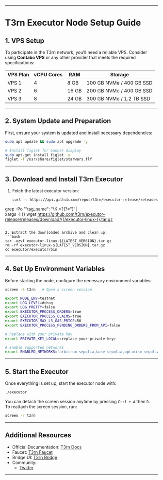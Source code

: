 
---  

# **T3rn Executor Node Setup Guide**  

## **1. VPS Setup**  
To participate in the T3rn network, you'll need a reliable VPS. Consider using **Contabo VPS** or any other provider that meets the required specifications:  

| VPS Plan  | vCPU Cores | RAM  | Storage            |  
|-----------|-----------|------|-------------------|  
| VPS 1     | 4         | 8 GB  | 100 GB NVMe / 400 GB SSD |  
| VPS 2     | 6         | 16 GB | 200 GB NVMe / 400 GB SSD |  
| VPS 3     | 8         | 24 GB | 300 GB NVMe / 1.2 TB SSD |  

---  

## **2. System Update and Preparation**  
First, ensure your system is updated and install necessary dependencies:  

```bash
sudo apt update && sudo apt upgrade -y

# Install figlet for banner display
sudo apt-get install figlet -y
figlet -f /usr/share/figlet/starwars.flf
```  

---  

## **3. Download and Install T3rn Executor**  

1. Fetch the latest executor version:  
   ```bash
   curl -s https://api.github.com/repos/t3rn/executor-release/releases/latest | \
grep -Po '"tag_name": "\K.*?(?=")' | \
xargs -I {} wget https://github.com/t3rn/executor-release/releases/download/{}/executor-linux-{}.tar.gz
   ```  

2. Extract the downloaded archive and clean up:  
   ```bash
   tar -xzvf executor-linux-${LATEST_VERSION}.tar.gz
   rm -rf executor-linux-${LATEST_VERSION}.tar.gz
   cd executor/executor/bin
   ```  

---  

## **4. Set Up Environment Variables**  

Before starting the node, configure the necessary environment variables:  

```bash
screen -S t3rn   # Open a screen session

export NODE_ENV=testnet
export LOG_LEVEL=debug
export LOG_PRETTY=false
export EXECUTOR_PROCESS_ORDERS=true
export EXECUTOR_PROCESS_CLAIMS=true
export EXECUTOR_MAX_L3_GAS_PRICE=50
export EXECUTOR_PROCESS_PENDING_ORDERS_FROM_API=false

# Replace with your private key  
export PRIVATE_KEY_LOCAL=<replace-your-private-key>  

# Enable supported networks  
export ENABLED_NETWORKS='arbitrum-sepolia,base-sepolia,optimism-sepolia,l1rn'
```  

---  

## **5. Start the Executor**  

Once everything is set up, start the executor node with:  
```bash
./executor
```  

You can detach the screen session anytime by pressing `Ctrl + A` then `D`.  
To reattach the screen session, run:  
```bash
screen -r t3rn
```    

---

## **Additional Resources**  
- Official Documentation: [T3rn Docs](https://docs.t3rn.io)  
- Faucet: [T3rn Faucet](https://faucet.brn.t3rn.io/)  
- Bridge UI: [T3rn Bridge](https://bridge.t1rn.io)  
- Community:    
  - [Twitter](https://x.com/Swarup54502259)  

---
